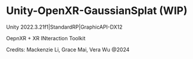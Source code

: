 # Unity-OpenXR-GaussianSplat (WIP)
Unity 2022.3.21f1|StandardRP|GraphicAPI-DX12

OepnXR + XR INteraction Toolkit


Credits:
Mackenzie Li, Grace Mai, Vera Wu @2024

